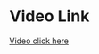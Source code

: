 # Video Link

[Video click here](https://www.youtube.com/watch?v=J6K-gSU12j8&t=1s&ab_channel=ZJURoboticsLab)